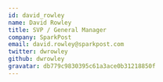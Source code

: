 ```yaml
---
id: david_rowley
name: David Rowley
title: SVP / General Manager
company: SparkPost
email: david.rowley@sparkpost.com
twitter: dwrowley
github: dwrowley
gravatar: db779c9830395c61a3ace0b31218850f
---
```

